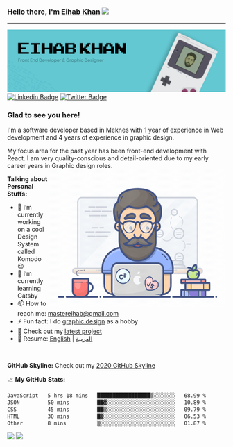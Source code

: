 ### Hello there, I'm <a href="https://twitter.com/eihab_khan" target="_blank">Eihab Khan</a> <img src="https://media.giphy.com/media/hvRJCLFzcasrR4ia7z/giphy.gif" width="25px">
---
![Banner](./banner.png)
[![Linkedin Badge](https://img.shields.io/badge/-LinkedIn-0e76a8?style=flat-square&logo=Linkedin&logoColor=white)](https://linkedin.com/in/eihab-khan/)
[![Twitter Badge](https://img.shields.io/badge/-Twitter-00acee?style=flat-square&logo=Twitter&logoColor=white)](https://twitter.com/eihab_khan)

### Glad to see you here! &nbsp;

I'm a software developer based in Meknes with 1 year of experience in Web development and 4 years of experience in graphic design.

My focus area for the past year has been front-end development with React. I am very quality-conscious and detail-oriented due to my early career years in Graphic design roles.
<img align="right" alt="GIF" src="./coding.gif?raw=true" width="408" height="318" />


**Talking about Personal Stuffs:**

- 🔭 I’m currently working on a cool Design System called Komodo 😉
- 🌱 I’m currently learning Gatsby
- 📫 How to reach me: mastereihab@gmail.com
- ⚡ Fun fact: I do <a href="https://www.behance.net/eihabkhan" target="_blank">graphic design</a> as a hobby 
- 🚀 Check out my <a href="https://github.com/eihabkhan/parrotxt" target="_blank">latest project</a>
- 📝 Resume: [English](https://docs.google.com/document/d/1UUtnyt8pywOsjRsBn-a_N8yoJl672BvqyRlmIdq_UJs/edit?usp=sharing) | [العربية](https://docs.google.com/document/d/1kzuqzYiPfQI6HMjovE_TXle84yQTGxYlV4Ek2yjePi8/edit?usp=sharing)


</br>

**GitHub Skyline:**
Check out my [2020 GitHub Skyline](https://skyline.github.com/eihabkhan/2020)


📈 **My GitHub Stats:**

<!--START_SECTION:waka-->
```text
JavaScript   5 hrs 18 mins   █████████████████▒░░░░░░░   68.99 % 
JSON         50 mins         ██▓░░░░░░░░░░░░░░░░░░░░░░   10.89 % 
CSS          45 mins         ██▒░░░░░░░░░░░░░░░░░░░░░░   09.79 % 
HTML         30 mins         █▓░░░░░░░░░░░░░░░░░░░░░░░   06.53 % 
Other        8 mins          ▒░░░░░░░░░░░░░░░░░░░░░░░░   01.87 % 
```
<!--END_SECTION:waka-->

<img height="180em" src="https://github-readme-stats.vercel.app/api/top-langs/?username=eihabkhan&exclude_repo=KNN-Image-Classification&show_icons=true&hide_border=true&layout=compact&langs_count=8"/>
<img height="180em" src="https://github-readme-stats.vercel.app/api?username=eihabkhan&show_icons=true&hide_border=true&&count_private=true&include_all_commits=true" />

